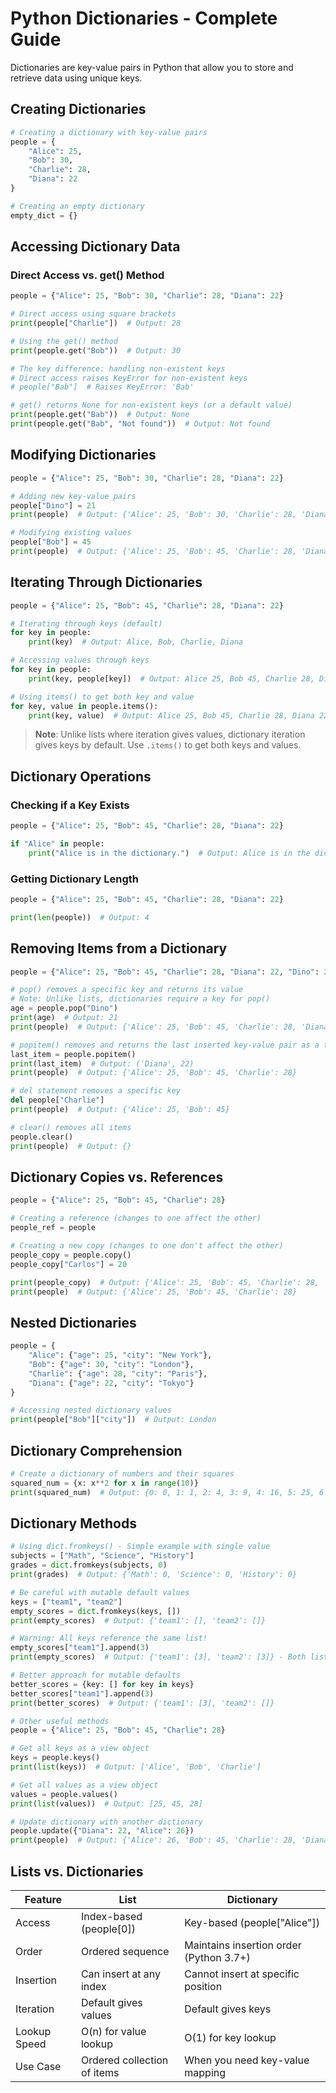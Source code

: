 # Python Dictionaries - Complete Guide

Dictionaries are key-value pairs in Python that allow you to store and retrieve data using unique keys.

## Creating Dictionaries

```python
# Creating a dictionary with key-value pairs
people = {
    "Alice": 25,
    "Bob": 30,
    "Charlie": 28,
    "Diana": 22
}

# Creating an empty dictionary
empty_dict = {}
```

## Accessing Dictionary Data

### Direct Access vs. get() Method

```python
people = {"Alice": 25, "Bob": 30, "Charlie": 28, "Diana": 22}

# Direct access using square brackets
print(people["Charlie"])  # Output: 28

# Using the get() method
print(people.get("Bob"))  # Output: 30

# The key difference: handling non-existent keys
# Direct access raises KeyError for non-existent keys
# people["Bab"]  # Raises KeyError: 'Bab'

# get() returns None for non-existent keys (or a default value)
print(people.get("Bab"))  # Output: None
print(people.get("Bab", "Not found"))  # Output: Not found
```

## Modifying Dictionaries

```python
people = {"Alice": 25, "Bob": 30, "Charlie": 28, "Diana": 22}

# Adding new key-value pairs
people["Dino"] = 21
print(people)  # Output: {'Alice': 25, 'Bob': 30, 'Charlie': 28, 'Diana': 22, 'Dino': 21}

# Modifying existing values
people["Bob"] = 45
print(people)  # Output: {'Alice': 25, 'Bob': 45, 'Charlie': 28, 'Diana': 22, 'Dino': 21}
```

## Iterating Through Dictionaries

```python
people = {"Alice": 25, "Bob": 45, "Charlie": 28, "Diana": 22}

# Iterating through keys (default)
for key in people:
    print(key)  # Output: Alice, Bob, Charlie, Diana

# Accessing values through keys
for key in people:
    print(key, people[key])  # Output: Alice 25, Bob 45, Charlie 28, Diana 22

# Using items() to get both key and value
for key, value in people.items():
    print(key, value)  # Output: Alice 25, Bob 45, Charlie 28, Diana 22
```

> **Note**: Unlike lists where iteration gives values, dictionary iteration gives keys by default. Use `.items()` to get both keys and values.

## Dictionary Operations

### Checking if a Key Exists

```python
people = {"Alice": 25, "Bob": 45, "Charlie": 28, "Diana": 22}

if "Alice" in people:
    print("Alice is in the dictionary.")  # Output: Alice is in the dictionary.
```

### Getting Dictionary Length

```python
people = {"Alice": 25, "Bob": 45, "Charlie": 28, "Diana": 22}

print(len(people))  # Output: 4
```

## Removing Items from a Dictionary

```python
people = {"Alice": 25, "Bob": 45, "Charlie": 28, "Diana": 22, "Dino": 21}

# pop() removes a specific key and returns its value
# Note: Unlike lists, dictionaries require a key for pop()
age = people.pop("Dino")
print(age)  # Output: 21
print(people)  # Output: {'Alice': 25, 'Bob': 45, 'Charlie': 28, 'Diana': 22}

# popitem() removes and returns the last inserted key-value pair as a tuple
last_item = people.popitem()
print(last_item)  # Output: ('Diana', 22)
print(people)  # Output: {'Alice': 25, 'Bob': 45, 'Charlie': 28}

# del statement removes a specific key
del people["Charlie"]
print(people)  # Output: {'Alice': 25, 'Bob': 45}

# clear() removes all items
people.clear()
print(people)  # Output: {}
```

## Dictionary Copies vs. References

```python
people = {"Alice": 25, "Bob": 45, "Charlie": 28}

# Creating a reference (changes to one affect the other)
people_ref = people

# Creating a new copy (changes to one don't affect the other)
people_copy = people.copy()
people_copy["Carlos"] = 20

print(people_copy)  # Output: {'Alice': 25, 'Bob': 45, 'Charlie': 28, 'Carlos': 20}
print(people)  # Output: {'Alice': 25, 'Bob': 45, 'Charlie': 28}
```

## Nested Dictionaries

```python
people = {
    "Alice": {"age": 25, "city": "New York"},
    "Bob": {"age": 30, "city": "London"},
    "Charlie": {"age": 28, "city": "Paris"},
    "Diana": {"age": 22, "city": "Tokyo"}
}

# Accessing nested dictionary values
print(people["Bob"]["city"])  # Output: London
```

## Dictionary Comprehension

```python
# Create a dictionary of numbers and their squares
squared_num = {x: x**2 for x in range(10)}
print(squared_num)  # Output: {0: 0, 1: 1, 2: 4, 3: 9, 4: 16, 5: 25, 6: 36, 7: 49, 8: 64, 9: 81}
```

## Dictionary Methods

```python
# Using dict.fromkeys() - Simple example with single value
subjects = ["Math", "Science", "History"]
grades = dict.fromkeys(subjects, 0)
print(grades)  # Output: {'Math': 0, 'Science': 0, 'History': 0}

# Be careful with mutable default values
keys = ["team1", "team2"]
empty_scores = dict.fromkeys(keys, [])
print(empty_scores)  # Output: {'team1': [], 'team2': []}

# Warning: All keys reference the same list!
empty_scores["team1"].append(3)
print(empty_scores)  # Output: {'team1': [3], 'team2': [3]} - Both lists changed!

# Better approach for mutable defaults
better_scores = {key: [] for key in keys}
better_scores["team1"].append(3)
print(better_scores)  # Output: {'team1': [3], 'team2': []}

# Other useful methods
people = {"Alice": 25, "Bob": 45, "Charlie": 28}

# Get all keys as a view object
keys = people.keys()
print(list(keys))  # Output: ['Alice', 'Bob', 'Charlie']

# Get all values as a view object
values = people.values()
print(list(values))  # Output: [25, 45, 28]

# Update dictionary with another dictionary
people.update({"Diana": 22, "Alice": 26})
print(people)  # Output: {'Alice': 26, 'Bob': 45, 'Charlie': 28, 'Diana': 22}
```

## Lists vs. Dictionaries

| Feature | List | Dictionary |
|---------|------|------------|
| Access | Index-based (people[0]) | Key-based (people["Alice"]) |
| Order | Ordered sequence | Maintains insertion order (Python 3.7+) |
| Insertion | Can insert at any index | Cannot insert at specific position |
| Iteration | Default gives values | Default gives keys |
| Lookup Speed | O(n) for value lookup | O(1) for key lookup |
| Use Case | Ordered collection of items | When you need key-value mapping |